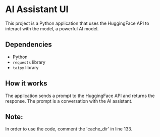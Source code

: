 # AI Assistant UI

This project is a Python application that uses the HuggingFace API to interact with the  model, a powerful AI model.

## Dependencies

- Python
- `requests` library
- `taipy` library

## How it works

The application sends a prompt to the HuggingFace API and returns the response. The prompt is a conversation with the AI assistant.

## Note:

In order to use the code, comment the 'cache_dir' in line 133.
